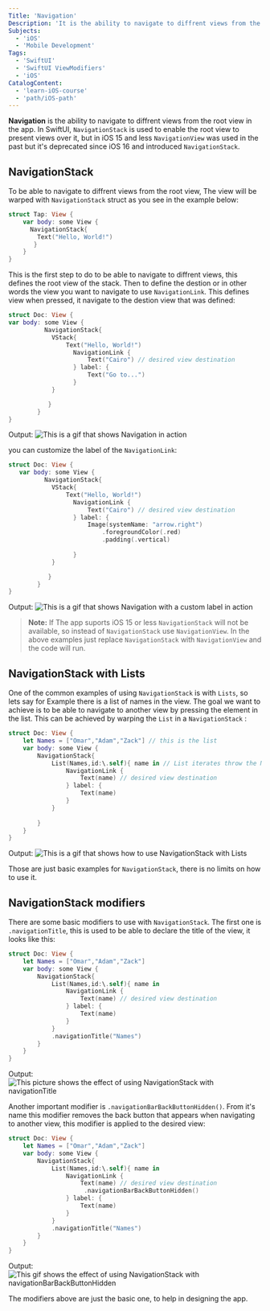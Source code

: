 ```yaml
---
Title: 'Navigation'
Description: 'It is the ability to navigate to diffrent views from the root view in the app.'
Subjects:
  - 'iOS'
  - 'Mobile Development'
Tags:
  - 'SwiftUI'
  - 'SwiftUI ViewModifiers'
  - 'iOS'
CatalogContent:
  - 'learn-iOS-course'
  - 'path/iOS-path'
---
```


**Navigation** is the ability to navigate to diffrent views from the root view in the app. In SwiftUI, `NavigationStack` is used to enable the root view to present views over it, but in iOS 15 and less `NavigationView` was used in the past but it's deprecated since iOS 16 and introduced `NavigationStack`. 

## NavigationStack
To be able to navigate to diffrent views from the root view, The view will be warped with `NavigationStack` struct as you see in the example below: 

```Swift
struct Tap: View {
    var body: some View {
      NavigationStack{
        Text("Hello, World!")
       }
    }
}
```
This is the first step to do to be able to navigate to diffrent views, this defines the root view of the stack. Then to define the destion or in other words the view you want to navigate to use `NavigationLink`. This defines view when pressed, it navigate to the destion view that was defined: 

```Swift
struct Doc: View { 
var body: some View {
          NavigationStack{
            VStack{
                Text("Hello, World!")
                  NavigationLink {
                      Text("Cairo") // desired view destination
                  } label: {
                      Text("Go to...")
                  }
            }

           }
        }
}
```
Output:
![This is a gif that shows Navigation in action](https://raw.githubusercontent.com/Codecademy/docs/main/media/NavigationStack.gif)

you can customize the label of the `NavigationLink`:

```Swift
struct Doc: View { 
   var body: some View {
          NavigationStack{
            VStack{
                Text("Hello, World!")
                  NavigationLink {
                      Text("Cairo") // desired view destination
                  } label: {
                      Image(systemName: "arrow.right")
                          .foregroundColor(.red)
                          .padding(.vertical)
                      
                  }
            }

           }
        }
}
```
Output:
![This is a gif that shows Navigation with a custom label in action](https://raw.githubusercontent.com/Codecademy/docs/main/media/NavigationStack-with-Custom-label.gif)

> **Note:** If The app suports iOS 15 or less `NavigationStack` will not be available, so instead of `NavigationStack` use `NavigationView`. In the above examples just replace `NavigationStack` with `NavigationView` and the code will run.

## NavigationStack with Lists
One of the common examples of using `NavigationStack` is with `Lists`, so lets say for Example there is a list of names in the view. The goal we want to achieve is to be able to navigate to another view by pressing the element in the list. This can be achieved by warping the `List` in a `NavigationStack` :

```Swift
struct Doc: View {
    let Names = ["Omar","Adam","Zack"] // this is the list
    var body: some View {
        NavigationStack{
            List(Names,id:\.self){ name in // List iterates throw the Names array, every iteration the element is stored in name.
                NavigationLink {
                    Text(name) // desired view destination
                } label: {
                    Text(name)  
                }
            }
            
        }
    }
}
```
Output:
![This is a gif that shows how to use NavigationStack with Lists](https://raw.githubusercontent.com/Codecademy/docs/main/media/NavigationStack-with-List.gif)

Those are just basic examples for `NavigationStack`, there is no limits on how to use it.

## NavigationStack modifiers
There are some basic modifiers to use with `NavigationStack`. The first one is `.navigationTitle`, this is used to be able to declare the title of the view, it looks like this:

```Swift
struct Doc: View {
    let Names = ["Omar","Adam","Zack"]
    var body: some View {
        NavigationStack{
            List(Names,id:\.self){ name in
                NavigationLink {
                    Text(name) // desired view destination
                } label: {
                    Text(name)
                }
            }
            .navigationTitle("Names")
        }
    }
}
```
Output:
![This picture shows the effect of using NavigationStack with navigationTitle](https://raw.githubusercontent.com/Codecademy/docs/main/media/NavigationStack-with-navigationTitle.png)

Another important modifier is `.navigationBarBackButtonHidden()`. From it's name this modifier removes the back button that appears when navigating to another view, this modifier is applied to the desired view:

```Swift
struct Doc: View {
    let Names = ["Omar","Adam","Zack"]
    var body: some View {
        NavigationStack{
            List(Names,id:\.self){ name in
                NavigationLink {
                    Text(name) // desired view destination
                     .navigationBarBackButtonHidden()
                } label: {
                    Text(name)
                }
            }
            .navigationTitle("Names")
        }
    }
}
```
Output: 
![This gif shows the effect of using NavigationStack with navigationBarBackButtonHidden](https://raw.githubusercontent.com/Codecademy/docs/main/media/NavigationStack-with-navigationBarBackButtonHidden.gif)

The modifiers above are just the basic one, to help in designing the app.



